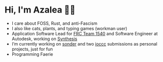 # Hi, I'm Azalea 🏳️‍⚧️
- I care about FOSS, Rust, and anti-Fascism
- I also like cats, plants, and typing games (workman user)
- Application Software Lead for [FRC Team 1540](https://www.team1540.org/) and Software Engineer at Autodesk, working on [Synthesis](https://github.com/Autodesk/synthesis)
- I’m currently working on [sonder](https://www.github.com/azaleacolburn/sonder) and two [ioccc](https://www.ioccc.org/) submissions as personal projects, just for fun
- Programming Faerie
